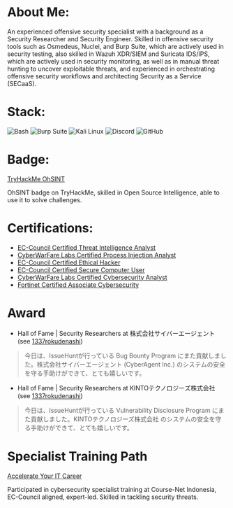 # About Me:
An experienced offensive security specialist with a background as a Security Researcher and Security Engineer. Skilled in offensive security tools such as Osmedeus, Nuclei, and Burp Suite, which are actively used in security testing, also skilled in Wazuh XDR/SIEM and Suricata IDS/IPS, which are actively used in security monitoring, as well as in manual threat hunting to uncover exploitable threats, and experienced in orchestrating offensive security workflows and architecting Security as a Service (SECaaS).

# Stack:
![Bash](https://img.shields.io/badge/bash-%2523121011.svg?style=for-the-badge&logo=gnu-bash&logoColor=white) ![Burp Suite](https://img.shields.io/badge/burp%20suite-%2523121011.svg?style=for-the-badge&logo=burpsuite&logoColor=white) ![Kali Linux](https://img.shields.io/badge/kali%20linux-%2523121011.svg?style=for-the-badge&logo=kali-linux&logoColor=white) ![Discord](https://img.shields.io/badge/discord-%2523121011.svg?style=for-the-badge&logo=discord&logoColor=white) ![GitHub](https://img.shields.io/badge/github-%2523121011.svg?style=for-the-badge&logo=github&logoColor=white)

# Badge:
[TryHackMe OhSINT](https://tryhackme.com/1337rokudenashi/badges/ohsint)

OhSINT badge on TryHackMe, skilled in Open Source Intelligence, able to use it to solve challenges.

# Certifications:
- [EC-Council Certified Threat Intelligence Analyst](https://aspen.eccouncil.org/VerifyBadge?type=certification&a=dFBj4AjCFZBJcUCYap/bil6IuzQWVzJtE5T70qqNbps=)
- [CyberWarFare Labs Certified Process Injection Analyst](https://www.credential.net/a59647d7-c097-4b0d-a0e1-e2f0133e3417)
- [EC-Council Certified Ethical Hacker](https://aspen.eccouncil.org/VerifyBadge?type=certification&a=nDcHPAP9kH258sl4cIswBSI0IUMxdXWpiUbVZciCD1g=)
- [EC-Council Certified Secure Computer User](https://aspen.eccouncil.org/VerifyBadge?type=certification&a=LtAsrApl+2gjyUmFGBjydd3wYOsggToiCQhCyoVrCpY=)
- [CyberWarFare Labs Certified Cybersecurity Analyst](https://www.credential.net/ec968e08-dae9-4e51-93f7-e57b725977f0)
- [Fortinet Certified Associate Cybersecurity](https://www.credly.com/badges/d00b6c04-b7f3-4725-a351-e5d055d65c30)

# Award
- Hall of Fame | Security Researchers at 株式会社サイバーエージェント (see [1337rokudenashi](https://issuehunt.io/programs/43f8fcd7-430d-47e1-bc1b-4ed59352797d/hof))
> 今日は、IssueHuntが行っている Bug Bounty Program にまた貢献しました。株式会社サイバーエージェント (CyberAgent Inc.) のシステムの安全を守る手助けができて、とても嬉しいです。

- Hall of Fame | Security Researchers at KINTOテクノロジーズ株式会社 (see [1337rokudenashi](https://issuehunt.io/programs/fbf932b9-9969-499b-ae11-2e607dca3649/hof))
> 今日は、IssueHuntが行っている Vulnerability Disclosure Program にまた貢献しました。KINTOテクノロジーズ株式会社 のシステムの安全を守る手助けができて、とても嬉しいです。

# Specialist Training Path
[Accelerate Your IT Career](https://github.com/1337rokudenashi/1337r-dev/blob/main/Accelerate%20Your%20IT%20Career.pdf)

Participated in cybersecurity specialist training at Course-Net Indonesia, EC-Council aligned, expert-led. Skilled in tackling security threats.

